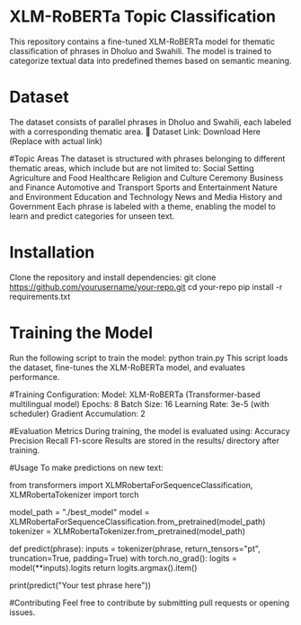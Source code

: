 # XLM-RoBERTa Topic Classification
This repository contains a fine-tuned XLM-RoBERTa model for thematic classification of phrases in Dholuo and Swahili. The model is trained to categorize textual data into predefined themes based on semantic meaning.

# Dataset
The dataset consists of parallel phrases in Dholuo and Swahili, each labeled with a corresponding thematic area.
📂 Dataset Link: Download Here (Replace with actual link)

#Topic Areas
The dataset is structured with phrases belonging to different thematic areas, which include but are not limited to:
Social Setting
Agriculture and Food
Healthcare
Religion and Culture
Ceremony
Business and Finance
Automotive and Transport
Sports and Entertainment
Nature and Environment
Education and Technology
News and Media
History and Government
Each phrase is labeled with a theme, enabling the model to learn and predict categories for unseen text.

# Installation
Clone the repository and install dependencies:
 git clone https://github.com/yourusername/your-repo.git
 cd your-repo
 pip install -r requirements.txt

# Training the Model
Run the following script to train the model:
python train.py
This script loads the dataset, fine-tunes the XLM-RoBERTa model, and evaluates performance.

#Training Configuration:
Model: XLM-RoBERTa (Transformer-based multilingual model)
Epochs: 8
Batch Size: 16
Learning Rate: 3e-5 (with scheduler)
Gradient Accumulation: 2

#Evaluation Metrics
During training, the model is evaluated using:
Accuracy
Precision
Recall
F1-score
Results are stored in the results/ directory after training.

#Usage
To make predictions on new text:

from transformers import XLMRobertaForSequenceClassification, XLMRobertaTokenizer
import torch

model_path = "./best_model"
model = XLMRobertaForSequenceClassification.from_pretrained(model_path)
tokenizer = XLMRobertaTokenizer.from_pretrained(model_path)

def predict(phrase):
    inputs = tokenizer(phrase, return_tensors="pt", truncation=True, padding=True)
    with torch.no_grad():
        logits = model(**inputs).logits
    return logits.argmax().item()

print(predict("Your test phrase here"))

#Contributing
Feel free to contribute by submitting pull requests or opening issues.


